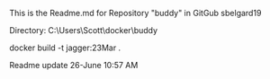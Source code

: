 This is the Readme.md for Repository "buddy" in GitGub sbelgard19

Directory: C:\Users\Scott\docker\buddy
	
docker build -t jagger:23Mar .

Readme update 26-June
10:57 AM
